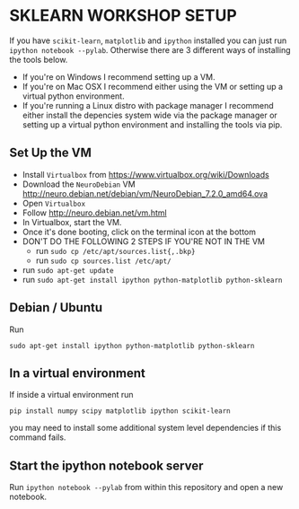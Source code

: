 # SKLEARN WORKSHOP SETUP
If you have ```scikit-learn```, ```matplotlib``` and ```ipython``` 
installed you can just run ```ipython notebook --pylab```. Otherwise there are
3 different ways of installing the tools below. 

- If you're on Windows I recommend setting up a VM. 
- If you're on Mac OSX I recommend either using the VM or setting up a virtual
  python environment.
- If you're running a Linux distro with package manager I recommend either 
  install the depencies system wide via the package manager or setting up
  a virtual python environment and installing the tools via pip.

## Set Up the VM
+ Install ```Virtualbox``` from https://www.virtualbox.org/wiki/Downloads
+ Download the ```NeuroDebian``` VM http://neuro.debian.net/debian/vm/NeuroDebian_7.2.0_amd64.ova
+ Open ```Virtualbox```
+ Follow http://neuro.debian.net/vm.html
+ In Virtualbox, start the VM.
+ Once it's done booting, click on the terminal icon at the bottom
+ DON'T DO THE FOLLOWING 2 STEPS IF YOU'RE NOT IN THE VM
    + run ```sudo cp /etc/apt/sources.list{,.bkp}```
    + run ```sudo cp sources.list /etc/apt/```
+ run ```sudo apt-get update```
+ run ```sudo apt-get install ipython python-matplotlib python-sklearn```

## Debian / Ubuntu
Run 
```
sudo apt-get install ipython python-matplotlib python-sklearn
```

## In a virtual environment
If inside a virtual environment run
```
pip install numpy scipy matplotlib ipython scikit-learn
```
you may need to install some additional system level
dependencies if this command fails.

## Start the ipython notebook server
Run ```ipython notebook --pylab``` from within this repository and open a new
notebook.

